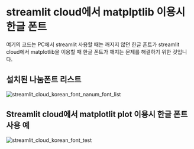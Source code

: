 # streamlit cloud에서 matplptlib 이용시 한글 폰트

여기의 코드는 PC에서 streamlit 사용할 때는 깨지지 않던 한글 폰트가
streamlit cloud에서 matplotlib을 이용할 때 한글 폰트가 깨지는 문제를 
해결하기 위한 것입니다.

## 설치된 나눔폰트 리스트 
![streamlit_cloud_korean_font_nanum_font_list](https://user-images.githubusercontent.com/10408785/211429428-bf3e458c-e7cd-4059-865f-493b14a31307.png)

## Streamlit cloud에서 matplotlit plot 이용시 한글 폰트 사용 예
![streamlit_cloud_korean_font_test](https://user-images.githubusercontent.com/10408785/211429409-5c0e0843-42aa-440d-af7c-5f81b0374592.png)


